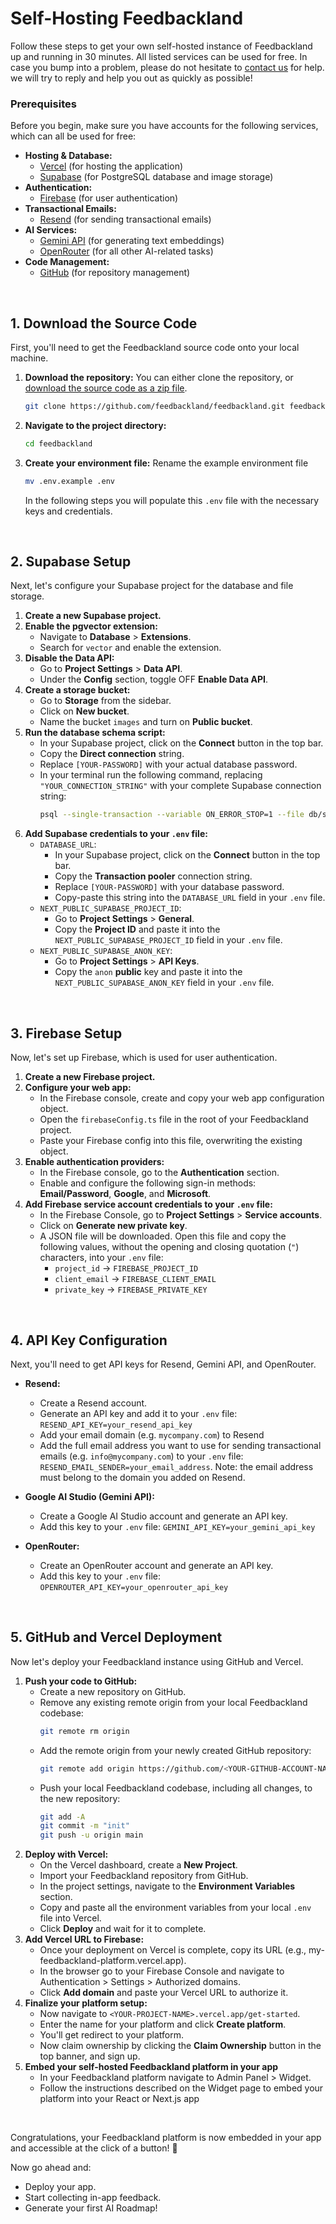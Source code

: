# Self-Hosting Feedbackland

Follow these steps to get your own self-hosted instance of Feedbackland up and running in 30 minutes. All listed services can be used for free. In case you bump into a problem, please do not hesitate to [contact us](mailto:hello@feedbckland.com) for help. we will try to reply and help you out as quickly as possible!

### Prerequisites

Before you begin, make sure you have accounts for the following services, which can all be used for free:

- **Hosting & Database:**
  - [Vercel](https://vercel.com) (for hosting the application)
  - [Supabase](https://supabase.com) (for PostgreSQL database and image storage)
- **Authentication:**
  - [Firebase](https://firebase.google.com) (for user authentication)
- **Transactional Emails:**
  - [Resend](https://resend.com) (for sending transactional emails)
- **AI Services:**
  - [Gemini API](https://aistudio.google.com/) (for generating text embeddings)
  - [OpenRouter](https://openrouter.ai) (for all other AI-related tasks)
- **Code Management:**
  - [GitHub](https://github.com) (for repository management)

&nbsp;

## 1. Download the Source Code

First, you'll need to get the Feedbackland source code onto your local machine.

1.  **Download the repository:**
    You can either clone the repository, or [download the source code as a zip file](https://github.com/feedbackland/feedbackland/archive/refs/heads/main.zip).
    ```bash
    git clone https://github.com/feedbackland/feedbackland.git feedbackland
    ```
2.  **Navigate to the project directory:**
    ```bash
    cd feedbackland
    ```
3.  **Create your environment file:**
    Rename the example environment file
    ```bash
    mv .env.example .env
    ```
    In the following steps you will populate this `.env` file with the necessary keys and credentials.

&nbsp;

## 2. Supabase Setup

Next, let's configure your Supabase project for the database and file storage.

1.  **Create a new Supabase project.**
2.  **Enable the pgvector extension:**
    - Navigate to **Database** > **Extensions**.
    - Search for `vector` and enable the extension.
3.  **Disable the Data API:**
    - Go to **Project Settings** > **Data API**.
    - Under the **Config** section, toggle OFF **Enable Data API**.
4.  **Create a storage bucket:**
    - Go to **Storage** from the sidebar.
    - Click on **New bucket**.
    - Name the bucket `images` and turn on **Public bucket**.
5.  **Run the database schema script:**
    - In your Supabase project, click on the **Connect** button in the top bar.
    - Copy the **Direct connection** string.
    - Replace `[YOUR-PASSWORD]` with your actual database password.
    - In your terminal run the following command, replacing `"YOUR_CONNECTION_STRING"` with your complete Supabase connection string:
      ```bash
      psql --single-transaction --variable ON_ERROR_STOP=1 --file db/schema.sql "YOUR_CONNECTION_STRING"
      ```
6.  **Add Supabase credentials to your `.env` file:**
    - `DATABASE_URL`:
      - In your Supabase project, click on the **Connect** button in the top bar.
      - Copy the **Transaction pooler** connection string.
      - Replace `[YOUR-PASSWORD]` with your database password.
      - Copy-paste this string into the `DATABASE_URL` field in your `.env` file.
    - `NEXT_PUBLIC_SUPABASE_PROJECT_ID`:
      - Go to **Project Settings** > **General**.
      - Copy the **Project ID** and paste it into the `NEXT_PUBLIC_SUPABASE_PROJECT_ID` field in your `.env` file.
    - `NEXT_PUBLIC_SUPABASE_ANON_KEY`:
      - Go to **Project Settings** > **API Keys**.
      - Copy the `anon` **public** key and paste it into the `NEXT_PUBLIC_SUPABASE_ANON_KEY` field in your `.env` file.

&nbsp;

## 3. Firebase Setup

Now, let's set up Firebase, which is used for user authentication.

1.  **Create a new Firebase project.**
2.  **Configure your web app:**
    - In the Firebase console, create and copy your web app configuration object.
    - Open the `firebaseConfig.ts` file in the root of your Feedbackland project.
    - Paste your Firebase config into this file, overwriting the existing object.
3.  **Enable authentication providers:**
    - In the Firebase console, go to the **Authentication** section.
    - Enable and configure the following sign-in methods: **Email/Password**, **Google**, and **Microsoft**.
4.  **Add Firebase service account credentials to your `.env` file:**
    - In the Firebase Console, go to **Project Settings** > **Service accounts**.
    - Click on **Generate new private key**.
    - A JSON file will be downloaded. Open this file and copy the following values, without the opening and closing quotation (`"`) characters, into your `.env` file:
      - `project_id` → `FIREBASE_PROJECT_ID`
      - `client_email` → `FIREBASE_CLIENT_EMAIL`
      - `private_key` → `FIREBASE_PRIVATE_KEY`

&nbsp;

## 4. API Key Configuration

Next, you'll need to get API keys for Resend, Gemini API, and OpenRouter.

- **Resend:**
  - Create a Resend account.
  - Generate an API key and add it to your `.env` file: `RESEND_API_KEY=your_resend_api_key`
  - Add your email domain (e.g. `mycompany.com`) to Resend
  - Add the full email address you want to use for sending transactional emails (e.g. `info@mycompany.com`) to your `.env` file: `RESEND_EMAIL_SENDER=your_email_address`. Note: the email address must belong to the domain you added on Resend.

- **Google AI Studio (Gemini API):**
  - Create a Google AI Studio account and generate an API key.
  - Add this key to your `.env` file: `GEMINI_API_KEY=your_gemini_api_key`

- **OpenRouter:**
  - Create an OpenRouter account and generate an API key.
  - Add this key to your `.env` file: `OPENROUTER_API_KEY=your_openrouter_api_key`

&nbsp;

## 5. GitHub and Vercel Deployment

Now let's deploy your Feedbackland instance using GitHub and Vercel.

1.  **Push your code to GitHub:**
    - Create a new repository on GitHub.
    - Remove any existing remote origin from your local Feedbackland codebase:
      ```bash
      git remote rm origin
      ```
    - Add the remote origin from your newly created GitHub repository:
      ```bash
      git remote add origin https://github.com/<YOUR-GITHUB-ACCOUNT-NAME>/<YOUR-REPOSITORY-NAME>.git
      ```
    - Push your local Feedbackland codebase, including all changes, to the new repository:
      ```bash
      git add -A
      git commit -m "init"
      git push -u origin main
      ```
2.  **Deploy with Vercel:**
    - On the Vercel dashboard, create a **New Project**.
    - Import your Feedbackland repository from GitHub.
    - In the project settings, navigate to the **Environment Variables** section.
    - Copy and paste all the environment variables from your local `.env` file into Vercel.
    - Click **Deploy** and wait for it to complete.
3.  **Add Vercel URL to Firebase:**
    - Once your deployment on Vercel is complete, copy its URL (e.g., my-feedbackland-platform.vercel.app).
    - In the browser go to your Firebase Console and navigate to Authentication > Settings > Authorized domains.
    - Click **Add domain** and paste your Vercel URL to authorize it.
4.  **Finalize your platform setup:**
    - Now navigate to `<YOUR-PROJECT-NAME>.vercel.app/get-started`.
    - Enter the name for your platform and click **Create platform**.
    - You'll get redirect to your platform.
    - Now claim ownership by clicking the **Claim Ownership** button in the top banner, and sign up.
5.  **Embed your self-hosted Feedbackland platform in your app**
    - In your Feedbackland platform navigate to Admin Panel > Widget.
    - Follow the instructions described on the Widget page to embed your platform into your React or Next.js app

&nbsp;

Congratulations, your Feedbackland platform is now embedded in your app and accessible at the click of a button! 🎉

Now go ahead and:

- Deploy your app.
- Start collecting in-app feedback.
- Generate your first AI Roadmap!

&nbsp;
&nbsp;
&nbsp;
